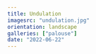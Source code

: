 ```yaml
---
title: Undulation
imagesrc: "undulation.jpg"
orientation: landscape
galleries: ["palouse"]
date: "2022-06-22"
---
```

